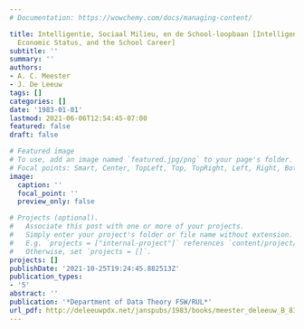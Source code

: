 ```yaml
---
# Documentation: https://wowchemy.com/docs/managing-content/

title: Intelligentie, Sociaal Milieu, en de School-loopbaan [Intelligence, Social
  Economic Status, and the School Career]
subtitle: ''
summary: ''
authors:
- A. C. Meester
- J. De Leeuw
tags: []
categories: []
date: '1983-01-01'
lastmod: 2021-06-06T12:54:45-07:00
featured: false
draft: false

# Featured image
# To use, add an image named `featured.jpg/png` to your page's folder.
# Focal points: Smart, Center, TopLeft, Top, TopRight, Left, Right, BottomLeft, Bottom, BottomRight.
image:
  caption: ''
  focal_point: ''
  preview_only: false

# Projects (optional).
#   Associate this post with one or more of your projects.
#   Simply enter your project's folder or file name without extension.
#   E.g. `projects = ["internal-project"]` references `content/project/deep-learning/index.md`.
#   Otherwise, set `projects = []`.
projects: []
publishDate: '2021-10-25T19:24:45.882513Z'
publication_types:
- '5'
abstract: ''
publication: '*Department of Data Theory FSW/RUL*'
url_pdf: http://deleeuwpdx.net/janspubs/1983/books/meester_deleeuw_B_83.pdf
---
```

